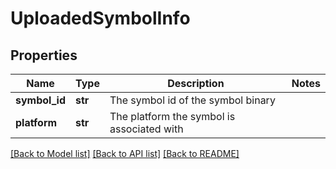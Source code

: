 # UploadedSymbolInfo

## Properties
Name | Type | Description | Notes
------------ | ------------- | ------------- | -------------
**symbol_id** | **str** | The symbol id of the symbol binary | 
**platform** | **str** | The platform the symbol is associated with | 

[[Back to Model list]](../README.md#documentation-for-models) [[Back to API list]](../README.md#documentation-for-api-endpoints) [[Back to README]](../README.md)

